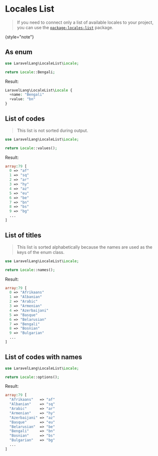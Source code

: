 # Locales List

> If you need to connect only a list of available locales to your project, you can use
> the [`package-locales-list`](packages-locale-list.md) package.
>
{style="note"}

## As enum

```php
use LaravelLang\LocaleList\Locale;

return Locale::Bengali;
```

Result:

```php
LaravelLang\LocaleList\Locale {
  +name: "Bengali"
  +value: "bn"
}
```

## List of codes

> This list is not sorted during output.

```php
use LaravelLang\LocaleList\Locale;

return Locale::values();
```

Result:

```php
array:79 [
  0 => "af"
  1 => "sq"
  2 => "ar"
  3 => "hy"
  4 => "az"
  5 => "eu"
  6 => "be"
  7 => "bn"
  8 => "bs"
  9 => "bg"
  ...
]
```

## List of titles

> This list is sorted alphabetically because the names are used as the keys of the enum class.

```php
use LaravelLang\LocaleList\Locale;

return Locale::names();
```

Result:

```php
array:79 [
  0 => "Afrikaans"
  1 => "Albanian"
  2 => "Arabic"
  3 => "Armenian"
  4 => "Azerbaijani"
  5 => "Basque"
  6 => "Belarusian"
  7 => "Bengali"
  8 => "Bosnian"
  9 => "Bulgarian"
  ...
]
```

## List of codes with names

```php
use LaravelLang\LocaleList\Locale;

return Locale::options();
```

Result:

```php
array:79 [
  "Afrikaans"   => "af"
  "Albanian"    => "sq"
  "Arabic"      => "ar"
  "Armenian"    => "hy"
  "Azerbaijani" => "az"
  "Basque"      => "eu"
  "Belarusian"  => "be"
  "Bengali"     => "bn"
  "Bosnian"     => "bs"
  "Bulgarian"   => "bg"
  ...
]
```
